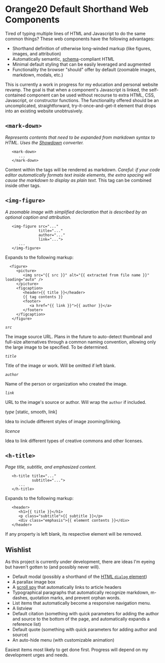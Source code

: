 # Orange20 Default Shorthand Web Components
Tired of typing multiple lines of HTML and Javascript to do the same common things? These web components have the following advantages:

- Shorthand definition of otherwise long-winded markup (like figures, images, and attribution)
- Automatically semantic, [schema](https://schema.org/)-compliant HTML
- Minimal default styling that can be easily leveraged and augmented
- Functionality the browser "should" offer by default (zoomable images, markdown, modals, etc.)

This is currently a work in progress for my education and personal website revamp. The goal is that when a component's Javascript is linked, the self-contained component can be used without recourse to extra HTML, CSS, Javascript, or constructor functions. The functionality offered should be an uncomplicated, straightforward, try-it-once-and-get-it element that drops into an existing website unobtrusively.

## `<mark-down>`
*Represents contents that need to be expanded from markdown syntax to HTML. Uses the [Showdown](https://github.com/showdownjs/showdown) converter.*

```
   <mark-down>
      ...
   </mark-down>
```

Content within the tags will be rendered as markdown. *Careful: if your code editor automatically formats text inside elements, the extra spacing will cause the markdown to display as plain text.* This tag can be combined inside other tags.

## `<img-figure>`
*A zoomable image with simplified declaration that is described by an optional caption and attribution.*

```
   <img-figure src="..."
               title="..."
               author="..."
               link="...">
      ...
   </img-figure>
```

Expands to the following markup:

```
  <figure>
     <picture>
        <img src="{{ src }}" alt="{{ extracted from file name }}" loading="auto" />
     </picture>
     <figcaption>
        <header>{{ title }}</header>
        {{ tag contents }}
        <footer>
           <a href="{{ link }}">{{ author }}</a>
        </footer>
     </figcaption>
   </figure>
```

*`src`*

The image source URL. Plans in the future to auto-detect thumbnail and full-size alternatives through a common naming convention, allowing only the large image to be specified. To be determined.

*`title`*

Title of the image or work. Will be omitted if left blank.

*`author`*

Name of the person or organization who created the image.

*`link`*

URL to the image's source or author. Will wrap the `author` if included.

*type* [static, smooth, link]

Idea to include different styles of image zooming/linking.

*licence*

Idea to link different types of creative commons and other licenses.

## `<h-title>`
*Page title, subtitle, and emphasized content.*

```
   <h-title title="..."
            subtitle="...">
      ...
   </h-title>
```

Expands to the following markup:

```
   <header>
      <h1>{{ title }}</h1>
      <p class="subtitle">{{ subtitle }}</p>
      <div class="emphasis">{{ element contents }}</div>
   </header>
```

If any property is left blank, its respective element will be removed.

## Wishlist
As this project is currently under development, there are ideas I'm eyeing but haven't gotten to (and possibly never will).

- Default modal (possibly a shorthand of the [HTML `dialog` element](https://developer.mozilla.org/en-US/docs/web/html/element/dialog))
- A parallax image box
- A [scroll spy](https://www.w3schools.com/bootstrap/bootstrap_ref_js_scrollspy.asp) that automatically links to article headers
- Typographical paragraphs that automatically recognize markdown, m-dashes, quotation marks, and prevent orphan words.
- List items that automatically become a responsive navigation menu.
- A listview
- Default citation (something with quick parameters for adding the author and source to the bottom of the page, and automatically expands a reference list)
- Default quote (something with quick parameters for adding author and source)
- An auto-hide menu (with customizable animation)

Easiest items most likely to get done first. Progress will depend on my development urges and needs.
